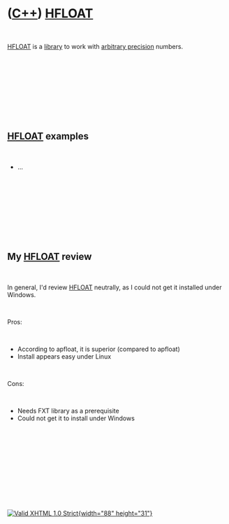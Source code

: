 



 

 

 

 

 

([C++](Cpp.htm)) [HFLOAT](CppHfloat.htm)
========================================

 

[HFLOAT](CppHfloat.htm) is a [library](CppLibrary.htm) to work with
[arbitrary precision](CppArbitraryPrecision.htm) numbers.

 

 

 

 

 

[HFLOAT](CppHfloat.htm) examples
--------------------------------

 

-   ...

 

 

 

 

 

My [HFLOAT](CppHfloat.htm) review
---------------------------------

 

In general, I'd review [HFLOAT](CppHfloat.htm) neutrally, as I could not
get it installed under Windows.

 

Pros:

 

-   According to apfloat, it is superior (compared to apfloat)
-   Install appears easy under Linux

 

Cons:

 

-   Needs FXT library as a prerequisite
-   Could not get it to install under Windows

 

 

 

 

 





 

[![Valid XHTML 1.0 Strict](valid-xhtml10.png){width="88"
height="31"}](http://validator.w3.org/check?uri=referer)
